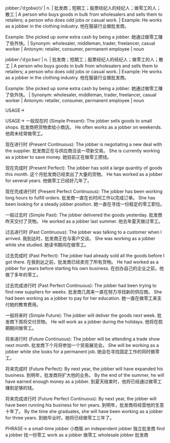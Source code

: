 jobber:/ˈdʒɒbə(r)/ | n. | 批发商；短期工；股票经纪人的经纪人；做零工的人；散工 | A person who buys goods in bulk from wholesalers and sells them to retailers; a person who does odd jobs or casual work. | Example: He works as a jobber in the clothing industry. 他在服装行业做批发商。

Example:  She picked up some extra cash by being a jobber. 她通过做零工赚了些外快。| Synonym: wholesaler, middleman, trader, freelancer, casual worker | Antonym: retailer, consumer, permanent employee | noun


jobber:/ˈdʒɑːbər/ | n. | 批发商；短期工；股票经纪人的经纪人；做零工的人；散工 | A person who buys goods in bulk from wholesalers and sells them to retailers; a person who does odd jobs or casual work. | Example: He works as a jobber in the clothing industry. 他在服装行业做批发商。

Example: She picked up some extra cash by being a jobber. 她通过做零工赚了些外快。 | Synonym: wholesaler, middleman, trader, freelancer, casual worker | Antonym: retailer, consumer, permanent employee | noun

USAGE->

USAGE->
一般现在时 (Simple Present):
The jobber sells goods to small shops. 批发商把货物卖给小商店。
He often works as a jobber on weekends. 他周末经常做零工。


现在进行时 (Present Continuous):
The jobber is negotiating a new deal with the supplier. 批发商正在与供应商洽谈一项新交易。
She is currently working as a jobber to save money. 她目前正在做零工攒钱。


现在完成时 (Present Perfect):
The jobber has sold a large quantity of goods this month.  这个月批发商已经卖出了大量的货物。
He has worked as a jobber for several years. 他做零工已经好几年了。


现在完成进行时 (Present Perfect Continuous):
The jobber has been working long hours to fulfill orders. 批发商一直在长时间工作以完成订单。
She has been looking for a steady jobber position. 她一直在寻找一份稳定的零工职位。


一般过去时 (Simple Past):
The jobber delivered the goods yesterday. 批发商昨天交付了货物。
He worked as a jobber last summer. 他去年夏天做过零工。


过去进行时 (Past Continuous):
The jobber was talking to a customer when I arrived. 我到达时，批发商正在与客户交谈。
She was working as a jobber while she studied.  她读书期间在做零工。


过去完成时 (Past Perfect):
The jobber had already sold all the goods before I got there. 在我到达之前，批发商已经卖完了所有货物。
He had worked as a jobber for years before starting his own business. 在创办自己的企业之前，他做了多年的零工。


过去完成进行时 (Past Perfect Continuous):
The jobber had been trying to find new suppliers for weeks. 批发商几周来一直在努力寻找新的供应商。
She had been working as a jobber to pay for her education. 她一直在做零工来支付她的教育费用。


一般将来时 (Simple Future):
The jobber will deliver the goods next week. 批发商下周将交付货物。
He will work as a jobber during the holidays. 他将在假期期间做零工。


将来进行时 (Future Continuous):
The jobber will be attending a trade show next month. 批发商下个月将参加一个贸易展览会。
She will be working as a jobber while she looks for a permanent job. 她会在寻找固定工作的同时做零工。


将来完成时 (Future Perfect):
By next year, the jobber will have expanded his business. 到明年，批发商将扩大他的业务。
By the end of the summer, he will have earned enough money as a jobber. 到夏天结束时，他将已经通过做零工赚到足够的钱。


将来完成进行时 (Future Perfect Continuous):
By next year, the jobber will have been running his business for ten years.  到明年，批发商将经营他的生意十年了。
By the time she graduates, she will have been working as a jobber for three years. 到她毕业时，她将已经做零工三年了。


PHRASE->
a small-time jobber 小商贩
an independent jobber 独立批发商
find a jobber 找一份零工
work as a jobber 做零工
wholesale jobber  批发商
